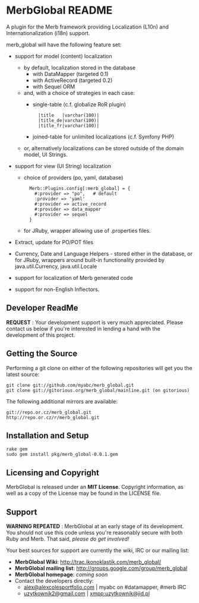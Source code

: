 MerbGlobal README
=================

A plugin for the Merb framework providing Localization (L10n) and 
Internationalization (i18n) support.
 
merb\_global will have the following feature set:

 * support for model (content) localization
    - by default, localization stored in the database
        - with DataMapper   (targeted 0.1)
        - with ActiveRecord (targeted 0.2)
        - with Sequel ORM   
    - and, with a choice of strategies in each case:
        - single-table  (c.f. globalize RoR plugin)
        
                |title   |varchar(100)|
                |title_de|varchar(100)|
                |title_fr|varchar(100)|
                
        - joined-table for unlimited localizations (c.f. Symfony PHP)
    - or, alternatively localizations can be stored outside of the domain 
      model, UI Strings.
        
 * support for view (UI String) localization
    - choice of providers (po, yaml, database)
        
            Merb::Plugins.config[:merb_global] = {
              #:provider => "po",   # default
              :provider => 'yaml'
              #:provider => active_record
              #:provider => data_mapper
              #:provider => sequel
            }
            
    - for JRuby, wrapper allowing use of .properties files.
    
 * Extract, update for PO/POT files
 * Currency, Date and Language Helpers
        - stored either in the database, or for JRuby, wrappers around
        built-in functionality provided by java.util.Currency, java.util.Locale
        
 * support for localization of Merb generated code
 * support for non-English Inflectors.

Developer ReadMe
----------------

**REQUEST** : Your development support is very much appreciated. Please 
contact us below if you're interested in lending a hand with the development 
of this project.

Getting the Source
------------------

Performing a git clone on either of the following repositories will get you 
the latest source:

    git clone git://github.com/myabc/merb_global.git
    git clone git://gitorious.org/merb_global/mainline.git (on gitorious)

The following additional mirrors are available:

    git://repo.or.cz/merb_global.git
    http://repo.or.cz/r/merb_global.git

Installation and Setup
----------------------

    rake gem
    sudo gem install pkg/merb_global-0.0.1.gem

Licensing and Copyright
-----------------------

MerbGlobal is released under an **MIT License**. Copyright information, as 
well as a copy of the License may be found in the LICENSE file.

Support
-------

**WARNING REPEATED** : MerbGlobal at an early stage of its development. 
You should not use this code unless you're reasonably secure with both Ruby 
and Merb. That said, _please do get involved!_

Your best sources for support are currently the wiki, IRC or our mailing
list:

 * **MerbGlobal Wiki**:         <http://trac.ikonoklastik.com/merb_global/>
 * **MerbGlobal mailing list**: <http://groups.google.com/group/merb_global>
 * **MerbGlobal homepage**: _coming soon_
 * Contact the developers directly:
    - <alex@alexcolesportfolio.com> | myabc on #datamapper, #merb IRC
    - <uzytkownik2@gmail.com> | <xmpp:uzytkownik@jid.pl>
